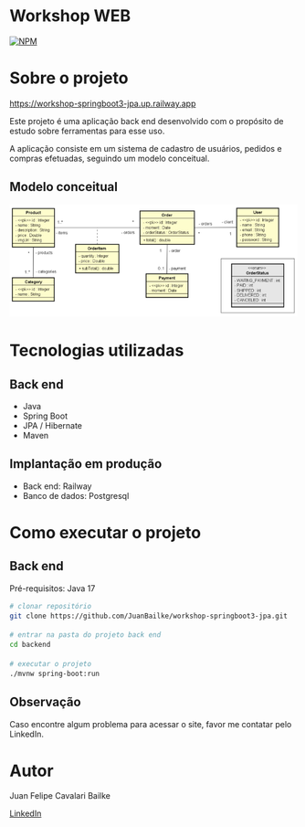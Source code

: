 # Workshop WEB
[![NPM](https://img.shields.io/npm/l/react)](https://github.com/JuanBailke/workshop-springboot3-jpa/blob/main/LICENSE)

# Sobre o projeto

https://workshop-springboot3-jpa.up.railway.app

Este projeto é uma aplicação back end desenvolvido com o propósito de estudo sobre ferramentas para esse uso.

A aplicação consiste em um sistema de cadastro de usuários, pedidos e compras efetuadas, seguindo um modelo conceitual.

## Modelo conceitual
![Modelo Conceitual](https://github.com/JuanBailke/workshop-springboot3-jpa/blob/main/assets/Domain%20Model.PNG)

# Tecnologias utilizadas
## Back end
- Java
- Spring Boot
- JPA / Hibernate
- Maven
## Implantação em produção
- Back end: Railway
- Banco de dados: Postgresql

# Como executar o projeto

## Back end
Pré-requisitos: Java 17

```bash
# clonar repositório
git clone https://github.com/JuanBailke/workshop-springboot3-jpa.git

# entrar na pasta do projeto back end
cd backend

# executar o projeto
./mvnw spring-boot:run
```
## Observação

Caso encontre algum problema para acessar o site, favor me contatar pelo LinkedIn.

# Autor

Juan Felipe Cavalari Bailke

[LinkedIn](https://www.linkedin.com/in/juan-felipe-cavalari-bailke-b8901b170/)
